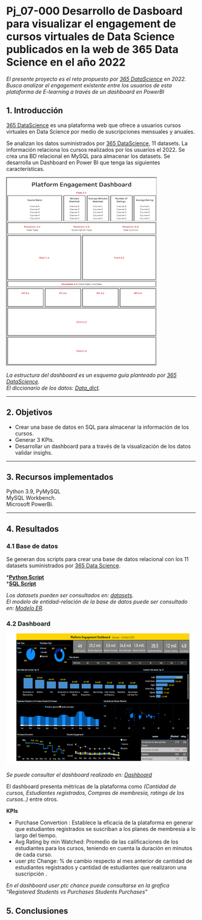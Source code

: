 # <h1> Pj_07-000 Desarrollo de Dasboard para visualizar el engagement  de cursos virtuales de Data Science publicados en la web de 365 Data Science en el año 2022 </h1> 

*El presente proyecto es el reto propuesto por [365 DataScience](https://365datascience.com/) en 2022. Busca analizar el engagement existente entre los usuarios de esta plataforma de E-learning a través de un dashboard en PowerBI*<br>

## 1. Introducción

[365 DataScience](https://365datascience.com/) es una plataforma web que ofrece a usuarios cursos virtuales en Data Science por medio de suscripciones mensuales y anuales. <br> 

Se analizan los datos suministrados por [365 DataScience](https://365datascience.com/),  11 datasets. La información relaciona los cursos realizados por los usuarios  el 2022. Se crea una BD relacional en MySQL para almacenar los datasets. Se desarrolla un Dashboard en Power BI que tenga las siguientes características. 

<img src="src/365_dashboard_skeleton.png" width="400" height="500px">

*La estructura del dashboard es un esquema guía planteado por [365 DataScience](https://365datascience.com/).*<br>
*El diccionario de los datos: [Data_dict](data_dict.md).*
<hr>

## 2. Objetivos

- Crear una base de datos en SQL para almacenar la información de los cursos.
- Generar 3 KPIs.
- Desarrollar un dashboard para a través de la visualización de los datos validar insighs.  

<hr>

## 3. Recursos implementados

Python 3.9, PyMySQL<br>
MySQL Workbench.<br>
Microsoft PowerBi. <hr>

## 4. Resultados

### 4.1 Base de datos

Se generan dos scripts para crear una base de datos relacional con los 11 datasets suministrados por [365 Data Science](https://365datascience.com/).<br>

*[**Python Script**](/DB/createBD.py) <br>
*[**SQL Script**](/DB/createDB.sql)

*Los datasets pueden ser consultados en: [datasets](/data).*<br>
*El modelo de entidad-relación de la base de datos puede ser consultado en: [Modelo ER](/DB/ER-BD.png).*

### 4.2 Dashboard

<img src="src/image1.jpg" width="650" height="350px">

*Se puede consultar el dashboard realizado en: [Dashboard](https://app.powerbi.com/view?r=eyJrIjoiZDhjMTEwOTQtYmNlZS00MDFhLWFlMjItMzkxNzNlYzE4ODQwIiwidCI6ImRmODY3OWNkLWE4MGUtNDVkOC05OWFjLWM4M2VkN2ZmOTVhMCJ9)*

El dashboard presenta métricas de la plataforma como *(Cantidad de cursos, Estudiantes registrados, Compras de membresía, ratings de los cursos..)* entre otros.

**KPIs**

- Purchase Convertion : Establece la eficacia de la  plataforma  en generar que estudiantes registrados se suscriban a los planes de membresía a lo largo del tiempo. 
- Avg Rating by min Watched: Promedio de las calificaciones de los estudiantes para los cursos, teniendo en cuenta la duración en minutos de cada curso.
- user ptc Change: % de cambio respecto al mes anterior de cantidad de estudiantes registrados y cantidad de estudiantes que realizaron una suscripción .

*En el dashboard user ptc chance puede consultarse en la grafica "Registered Students vs Purchases Students Purchases"*

## 5. Conclusiones


